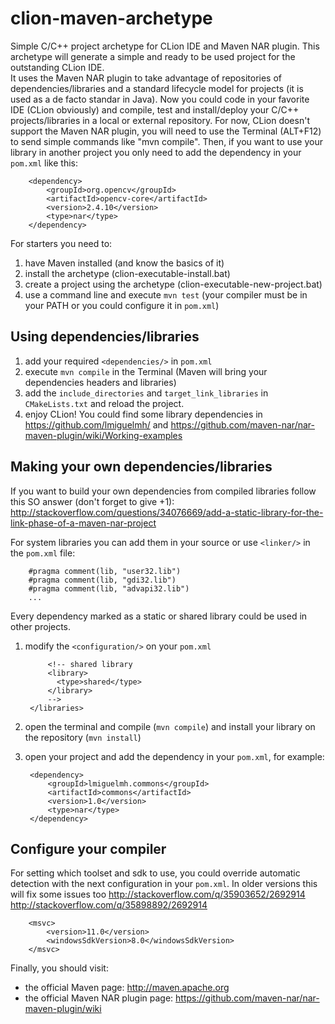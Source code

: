 # clion-maven-archetype
Simple C/C++ project archetype for CLion IDE and Maven NAR plugin.
This archetype will generate a simple and ready to be used project for the outstanding CLion IDE.  
It uses the Maven NAR plugin to take advantage of repositories of dependencies/libraries and a standard lifecycle model for projects (it is used as a de facto standar in Java). 
Now you could code in your favorite IDE (CLion obviously) and compile, test and install/deploy your C/C++ projects/libraries in a local or external repository. For now, CLion doesn't support the Maven NAR plugin, you will need to use the Terminal (ALT+F12) to send simple commands like "mvn compile".
Then, if you want to use your library in another project you only need to add the dependency in your `pom.xml` like this:

        <dependency>
            <groupId>org.opencv</groupId>
            <artifactId>opencv-core</artifactId>
            <version>2.4.10</version>
            <type>nar</type>
        </dependency>

For starters you need to:

1. have Maven installed (and know the basics of it)
2. install the archetype (clion-executable-install.bat)
3. create a project using the archetype (clion-executable-new-project.bat)
4. use a command line and execute `mvn test` (your compiler must be in your PATH or you could configure it in `pom.xml`)


## Using dependencies/libraries

1. add your required `<dependencies/>` in `pom.xml`
2. execute `mvn compile` in the Terminal (Maven will bring your dependencies headers and libraries)
3. add the `include_directories` and `target_link_libraries` in `CMakeLists.txt` and reload the project.
4. enjoy CLion!
You could find some library dependencies in https://github.com/lmiguelmh/ and https://github.com/maven-nar/nar-maven-plugin/wiki/Working-examples


## Making your own dependencies/libraries
If you want to build your own dependencies from compiled libraries follow this SO answer (don't forget to give +1):
http://stackoverflow.com/questions/34076669/add-a-static-library-for-the-link-phase-of-a-maven-nar-project

For system libraries you can add them in your source or use `<linker/>` in the `pom.xml` file:

        #pragma comment(lib, "user32.lib")
        #pragma comment(lib, "gdi32.lib")
        #pragma comment(lib, "advapi32.lib")
        ...

Every dependency marked as a static or shared library could be used in other projects.

1. modify the `<configuration/>` on your `pom.xml`
        <libraries>
            <!-- static library
            <library>
              <type>static</type>
            </library>
            -->

            <!-- shared library
            <library>
              <type>shared</type>
            </library>
            -->
        </libraries>
2. open the terminal and compile (`mvn compile`) and install your library on the repository (`mvn install`) 
3. open your project and add the dependency in your `pom.xml`, for example:

        <dependency>
            <groupId>lmiguelmh.commons</groupId>
            <artifactId>commons</artifactId>
            <version>1.0</version>
            <type>nar</type>
        </dependency>


## Configure your compiler 
For setting which toolset and sdk to use, you could override automatic detection with the next configuration in your `pom.xml`. In older versions this will fix some issues too http://stackoverflow.com/q/35903652/2692914 http://stackoverflow.com/q/35898892/2692914 

        <msvc>
            <version>11.0</version>
            <windowsSdkVersion>8.0</windowsSdkVersion>
        </msvc>

Finally, you should visit:
- the official Maven page: http://maven.apache.org
- the official Maven NAR plugin page: https://github.com/maven-nar/nar-maven-plugin/wiki

